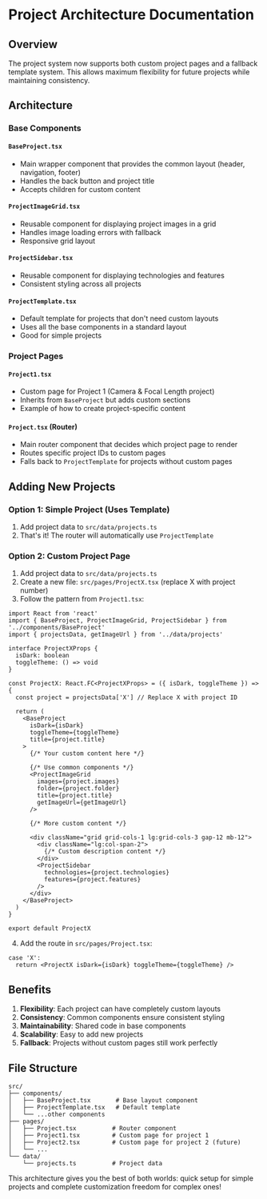 # Project Architecture Documentation

## Overview

The project system now supports both custom project pages and a fallback template system. This allows maximum flexibility for future projects while maintaining consistency.

## Architecture

### Base Components

#### `BaseProject.tsx`
- Main wrapper component that provides the common layout (header, navigation, footer)
- Handles the back button and project title
- Accepts children for custom content

#### `ProjectImageGrid.tsx`
- Reusable component for displaying project images in a grid
- Handles image loading errors with fallback
- Responsive grid layout

#### `ProjectSidebar.tsx`
- Reusable component for displaying technologies and features
- Consistent styling across all projects

#### `ProjectTemplate.tsx`
- Default template for projects that don't need custom layouts
- Uses all the base components in a standard layout
- Good for simple projects

### Project Pages

#### `Project1.tsx`
- Custom page for Project 1 (Camera & Focal Length project)
- Inherits from `BaseProject` but adds custom sections
- Example of how to create project-specific content

#### `Project.tsx` (Router)
- Main router component that decides which project page to render
- Routes specific project IDs to custom pages
- Falls back to `ProjectTemplate` for projects without custom pages

## Adding New Projects

### Option 1: Simple Project (Uses Template)
1. Add project data to `src/data/projects.ts`
2. That's it! The router will automatically use `ProjectTemplate`

### Option 2: Custom Project Page
1. Add project data to `src/data/projects.ts`
2. Create a new file: `src/pages/ProjectX.tsx` (replace X with project number)
3. Follow the pattern from `Project1.tsx`:

```tsx
import React from 'react'
import { BaseProject, ProjectImageGrid, ProjectSidebar } from '../components/BaseProject'
import { projectsData, getImageUrl } from '../data/projects'

interface ProjectXProps {
  isDark: boolean
  toggleTheme: () => void
}

const ProjectX: React.FC<ProjectXProps> = ({ isDark, toggleTheme }) => {
  const project = projectsData['X'] // Replace X with project ID

  return (
    <BaseProject 
      isDark={isDark} 
      toggleTheme={toggleTheme} 
      title={project.title}
    >
      {/* Your custom content here */}
      
      {/* Use common components */}
      <ProjectImageGrid 
        images={project.images}
        folder={project.folder}
        title={project.title}
        getImageUrl={getImageUrl}
      />
      
      {/* More custom content */}
      
      <div className="grid grid-cols-1 lg:grid-cols-3 gap-12 mb-12">
        <div className="lg:col-span-2">
          {/* Custom description content */}
        </div>
        <ProjectSidebar 
          technologies={project.technologies}
          features={project.features}
        />
      </div>
    </BaseProject>
  )
}

export default ProjectX
```

4. Add the route in `src/pages/Project.tsx`:

```tsx
case 'X':
  return <ProjectX isDark={isDark} toggleTheme={toggleTheme} />
```

## Benefits

1. **Flexibility**: Each project can have completely custom layouts
2. **Consistency**: Common components ensure consistent styling
3. **Maintainability**: Shared code in base components
4. **Scalability**: Easy to add new projects
5. **Fallback**: Projects without custom pages still work perfectly

## File Structure

```
src/
├── components/
│   ├── BaseProject.tsx       # Base layout component
│   ├── ProjectTemplate.tsx   # Default template
│   └── ...other components
├── pages/
│   ├── Project.tsx          # Router component
│   ├── Project1.tsx         # Custom page for project 1
│   ├── Project2.tsx         # Custom page for project 2 (future)
│   └── ...
└── data/
    └── projects.ts          # Project data
```

This architecture gives you the best of both worlds: quick setup for simple projects and complete customization freedom for complex ones!
